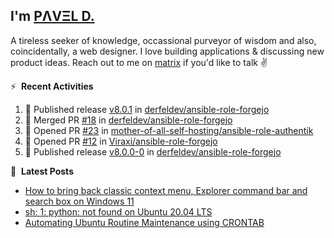 ## I'm [PΛVΞL D.][homepage]

A tireless seeker of knowledge, occassional purveyor of wisdom and also, coincidentally, a web designer. I love building applications & discussing new product ideas. Reach out to me on [matrix][matrixto] if you'd like to talk ✌️


[homepage]: https://l.dimov.xyz/page?ref=github.com
[matrixto]: https://l.dimov.xyz/matrix?ref=github.com
[github]: https://l.dimov.xyz/github?ref=github.com

:zap: &nbsp;**Recent Activities**
  
<!--START_SECTION:activity-->
1. 🚀 Published release [v8.0.1](https://github.com/derfeldev/ansible-role-forgejo/releases/tag/v8.0.1-0) in [derfeldev/ansible-role-forgejo](https://github.com/derfeldev/ansible-role-forgejo)
2. 🎉 Merged PR [#18](https://github.com/derfeldev/ansible-role-forgejo/pull/18) in [derfeldev/ansible-role-forgejo](https://github.com/derfeldev/ansible-role-forgejo)
3. 💪 Opened PR [#23](https://github.com/mother-of-all-self-hosting/ansible-role-authentik/pull/23) in [mother-of-all-self-hosting/ansible-role-authentik](https://github.com/mother-of-all-self-hosting/ansible-role-authentik)
4. 💪 Opened PR [#12](https://github.com/Viraxi/ansible-role-forgejo/pull/12) in [Viraxi/ansible-role-forgejo](https://github.com/Viraxi/ansible-role-forgejo)
5. 🚀 Published release [v8.0.0-0](https://github.com/derfeldev/ansible-role-forgejo/releases/tag/v8.0.0-0) in [derfeldev/ansible-role-forgejo](https://github.com/derfeldev/ansible-role-forgejo)
<!--END_SECTION:activity-->

📑 &nbsp;**Latest Posts**

<!-- DIMOV-POST-LIST:START -->
- [How to bring back classic context menu, Explorer command bar and search box on Windows 11](https://www.dimov.xyz/how-to-bring-back-classic-context-menu-explorer-command-bar-and-search-box-on-windows-11/)
- [sh: 1: python: not found on Ubuntu 20.04 LTS](https://www.dimov.xyz/sh-1-python-not-found/)
- [Automating Ubuntu Routine Maintenance using CRONTAB](https://www.dimov.xyz/automating-ubuntu-routine-maintenance-using-crontab/)
<!-- DIMOV-POST-LIST:END -->
